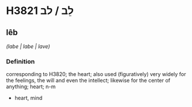 # H3821 לֵב / לב

## lêb

_(labe | labe | lave)_

### Definition

corresponding to H3820; the heart; also used (figuratively) very widely for the feelings, the will and even the intellect; likewise for the center of anything; heart; n-m

- heart, mind
